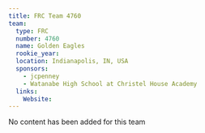 ```yaml
---
title: FRC Team 4760
team:
  type: FRC
  number: 4760
  name: Golden Eagles
  rookie_year: 
  location: Indianapolis, IN, USA
  sponsors:
    - jcpenney
    - Watanabe High School at Christel House Academy
  links:
    Website: 
---
```

No content has been added for this team